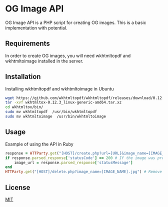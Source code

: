 # OG Image API

OG Image API is a PHP script for creating OG images. This is a basic implementation with potential.

## Requirements

In order to create OG images, you will need wkhtmltopdf and wkhtmltoimage installed in the server.

## Installation

Installing wkhtmltopdf and wkhtmltoimage in Ubuntu

```bash
wget https://github.com/wkhtmltopdf/wkhtmltopdf/releases/download/0.12.4/wkhtmltox-0.12.4_linux-generic-amd64.tar.xz
tar -xvf wkhtmltox-0.12.3_linux-generic-amd64.tar.xz
cd wkhtmltox/bin/
sudo mv wkhtmltopdf  /usr/bin/wkhtmltopdf
sudo mv wkhtmltoimage  /usr/bin/wkhtmltoimage
```
## Usage

Example of using the API in Ruby

```ruby
response = HTTParty.get("[HOST]/create.php?url=[URL]&image_name=[IMAGE_NAME]") # Access the API through httparty and pass the url of the page and the name
if response.parsed_response['statusCode'] == 200 # If the image was processed grab the link of the image
	image_url = response.parsed_response['statusMessage']
end
HTTParty.get("[HOST]/delete.php?image_name=[IMAGE_NAME].jpg") # Remove the images created
```

## License
[MIT](https://choosealicense.com/licenses/mit/)